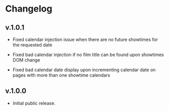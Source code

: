 # Changelog

## v.1.0.1

- Fixed calendar injection issue when there are no future showtimes for the requested date

- Fixed bad calendar injection if no film title can be found upon showtimes DOM change

- Fixed bad calendar date display upon incrementing calendar date on pages with more than one showtime calendars

## v.1.0.0

- Initial public release.
